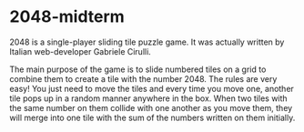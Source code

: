 # 2048-midterm
2048 is a single-player sliding tile puzzle game. 
It was actually written by Italian web-developer Gabriele Cirulli. 

The main purpose of the game is to slide numbered tiles on a grid to combine them to create a tile with the number 2048. 
The rules are very easy! You just need to move the tiles and every time you move one, another tile pops up in a random manner anywhere in the box. When two tiles with the same number on them collide with one another as you move them, they will merge into one tile with the sum of the numbers written on them initially.





